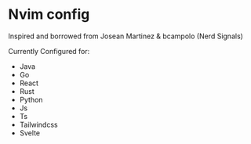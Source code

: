 # Nvim config

Inspired and borrowed from Josean Martinez & bcampolo (Nerd Signals)

Currently Configured for:

- Java
- Go
- React
- Rust
- Python
- Js
- Ts
- Tailwindcss
- Svelte
